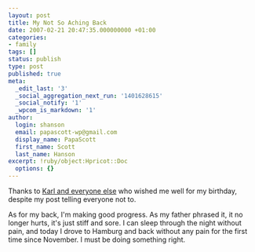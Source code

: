 ```yaml
---
layout: post
title: My Not So Aching Back
date: 2007-02-21 20:47:35.000000000 +01:00
categories:
- family
tags: []
status: publish
type: post
published: true
meta:
  _edit_last: '3'
  _social_aggregation_next_run: '1401628615'
  _social_notify: '1'
  _wpcom_is_markdown: '1'
author:
  login: shanson
  email: papascott-wp@gmail.com
  display_name: PapaScott
  first_name: Scott
  last_name: Hanson
excerpt: !ruby/object:Hpricot::Doc
  options: {}
---
```

<p>Thanks to <a href="http://www.paradox1x.org/weblog/kmartino/archives/004709.shtml">Karl and everyone else</a> who wished me well for my birthday, despite my post telling everyone not to.</p>
<p>As for my back, I'm making good progress. As my father phrased it, it no longer hurts, it's just stiff and sore. I can sleep through the night without pain, and today I drove to Hamburg and back without any pain for the first time since November. I must be doing something right.</p>
